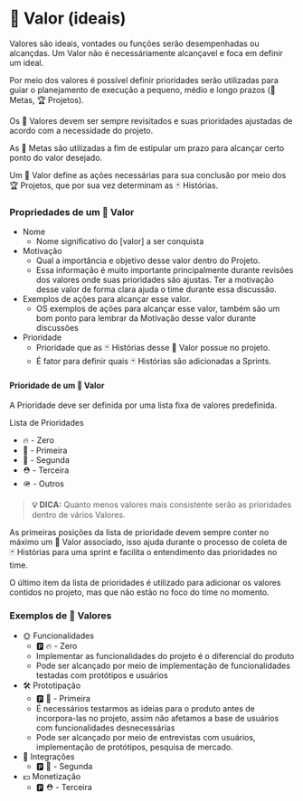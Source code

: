 # 🌟 Valor (ideais)

Valores são ideais, vontades ou funções serão desempenhadas ou alcançdas. Um Valor não é necessáriamente alcançavel e foca em definir um ideal.

Por meio dos valores é possível definir prioridades serão utilizadas para guiar o planejamento de execução a pequeno, médio e longo prazos (🎯 Metas, 🏆 Projetos).

Os 🌟 Valores devem ser sempre revisitados e suas prioridades ajustadas de acordo com a necessidade do projeto.

As 🎯 Metas são utilizadas a fim de estipular um prazo para alcançar certo ponto do valor desejado.

Um 🌟 Valor define as ações necessárias para sua conclusão por meio dos 🏆 Projetos, que por sua vez determinam as 🃏 Histórias.

### Propriedades de um 🌟 Valor

- Nome
  - Nome significativo do [valor] a ser conquista
- Motivação
  - Qual a importância e objetivo desse valor dentro do Projeto.
  - Essa informação é muito importante principalmente durante revisões dos valores onde suas prioridades são ajustas. Ter a motivação desse valor de forma clara ajuda o time durante essa discussão.
- Exemplos de ações para alcançar esse valor.
  - OS exemplos de ações para alcançar esse valor, também são um bom ponto para lembrar da Motivação desse valor durante discussões
- Prioridade
  - Prioridade que as 🃏 Histórias desse 🌟 Valor possue no projeto.
  - É fator para definir quais 🃏 Histórias são adicionadas a Sprints.

#### Prioridade de um 🌟 Valor
A Prioridade deve ser definida por uma lista fixa de valores predefinida.

Lista de Prioridades

- 🔥 - Zero
- 🎈 - Primeira
- 👑 - Segunda
- ⛑️ - Terceira
- 🪖 - Outros
  
> **💡 DICA:** Quanto menos valores mais consistente serão as prioridades dentro de vários Valores. 

As primeiras posições da lista de prioridade devem sempre conter no máximo um 🌟 Valor associado, isso ajuda durante o processo de coleta de 🃏 Histórias para uma sprint e facilita o entendimento das prioridades no time.

O último item da lista de prioridades é utilizado para adicionar os valores contidos no projeto, mas que não estão no foco do time no momento.

### Exemplos de 🌟 Valores

- 🌞 Funcionalidades
  - 🅿️ 🔥 - Zero
  - Implementar as funcionalidades do projeto é o diferencial do produto
  - Pode ser alcançado por meio de implementação de funcionalidades testadas com protótipos e usuários
- 🛠️ Prototipação
  - 🅿️ 🎈 - Primeira
  - É necessários testarmos as ideias para o produto antes de incorpora-las no projeto, assim não afetamos a base de usuários com funcionalidades desnecessárias
  - Pode ser alcançado por meio de entrevistas com usuários, implementação de protótipos, pesquisa de mercado.
- 🧩 Integrações
    - 🅿️ 👑 - Segunda
- 💵 Monetização
    - 🅿️ ⛑️ - Terceira
